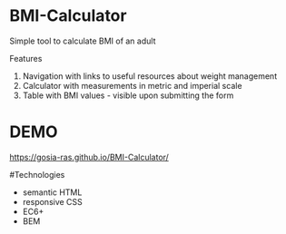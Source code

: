 # BMI-Calculator
Simple tool to calculate BMI of an adult

Features
1. Navigation with links to useful resources about weight management
2. Calculator with measurements in metric and imperial scale
3. Table with BMI values - visible upon submitting the form

# DEMO
https://gosia-ras.github.io/BMI-Calculator/

#Technologies

- semantic HTML
- responsive CSS
- EC6+
- BEM

